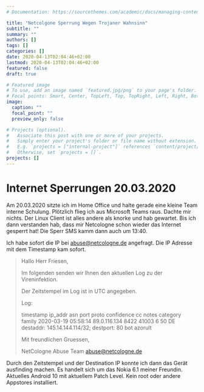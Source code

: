 ```yaml
---
# Documentation: https://sourcethemes.com/academic/docs/managing-content/

title: "Netcolgone Sperrung Wegen Trojaner Wahnsinn"
subtitle: ""
summary: ""
authors: []
tags: []
categories: []
date: 2020-04-13T02:04:46+02:00
lastmod: 2020-04-13T02:04:46+02:00
featured: false
draft: true

# Featured image
# To use, add an image named `featured.jpg/png` to your page's folder.
# Focal points: Smart, Center, TopLeft, Top, TopRight, Left, Right, BottomLeft, Bottom, BottomRight.
image:
  caption: ""
  focal_point: ""
  preview_only: false

# Projects (optional).
#   Associate this post with one or more of your projects.
#   Simply enter your project's folder or file name without extension.
#   E.g. `projects = ["internal-project"]` references `content/project/deep-learning/index.md`.
#   Otherwise, set `projects = []`.
projects: []
---
```




# Internet Sperrungen 20.03.2020

Am 20.03.2020 sitzte ich im Home Office und halte gerade eine kleine Team interne Schulung.
Plötzlich flieg ich aus Microsoft Teams raus.
Dachte mir nichts.
Der Linux Client ist alles andere als knorke und hab gewartet.
Bis ich dann verstanden hab, dass mir Netcologne schon wieder das Internet gesperrt hat!
Die Sperr SMS kamm dann auch um 13:40.

Ich habe sofort die IP bei abuse@netcologne.de angefragt.
Die IP Adresse mit dem Timestamp kam sofort.

> Hallo Herr Friesen,
> 
> Im folgenden senden wir Ihnen den aktuellen Log zu der Vireninfektion.
> 
> Der Zeitstempel im Log ist in UTC angegeben.
> 
> Log:
> 
> timestamp     ip_addr asn     port    proto   confidence      cc      notes   category        family
> 2020-03-19 05:58:14     89.0.116.134    8422    41003   6       50      DE      destaddr: 145.14.144.114/32; destport: 80       bot     azorult
> 
> 
> 
> Mit freundlichen Gruessen,
> 
> NetCologne Abuse Team <abuse@netcologne.de>

Durch den Zeitstempel und der Destination IP konnte ich dann das Gerät ausfinding machen.
Es handelt sich um das Nokia 6.1 meiner Freundin.
Aktuelles Android 10 mit aktuellem Patch Level.
Kein root oder andere Appstores installiert.

